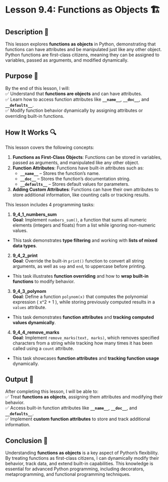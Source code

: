 # Lesson 9.4: Functions as Objects 🏗️

## Description 📝

This lesson explores **functions as objects** in Python, demonstrating that functions can have attributes and be manipulated just like any other object.
Python functions are first-class citizens, meaning they can be assigned to variables, passed as arguments, and modified dynamically.

## Purpose 🎯

By the end of this lesson, I will:  
✅ Understand that **functions are objects** and can have attributes.  
✅ Learn how to access function attributes like **`__name__`**, **`__doc__`**, and **`__defaults__`**.  
✅ Modify function behavior dynamically by assigning attributes or overriding built-in functions.

## How It Works 🔍

This lesson covers the following concepts:

1. **Functions as First-Class Objects**: Functions can be stored in variables, passed as arguments, and manipulated like any other object.
2. **Function Attributes**: Functions have built-in attributes such as:
    - **`__name__`** – Stores the function’s name.
    - **`__doc__`** – Stores the function’s documentation string.
    - **`__defaults__`** – Stores default values for parameters.
3. **Adding Custom Attributes**: Functions can have their own attributes to store additional information, like counting calls or tracking results.

This lesson includes 4 programming tasks:

1.  **9_4_1_numbers_sum**  
    **Goal**: Implement `numbers_sum()`, a function that sums all numeric elements (integers and floats) from a list while ignoring non-numeric values.

-   This task demonstrates **type filtering** and working with **lists of mixed data types**.

2.  **9_4_2_print**  
    **Goal**: Override the built-in `print()` function to convert all string arguments, as well as `sep` and `end`, to uppercase before printing.

-   This task illustrates **function overriding** and how to **wrap built-in functions** to modify behavior.

3.  **9_4_3_polynom**  
    **Goal**: Define a function `polynom(x)` that computes the polynomial expression \( x^2 + 1 \), while storing previously computed results in a `values` attribute.

-   This task demonstrates **function attributes** and **tracking computed values dynamically**.

4.  **9_4_4_remove_marks**  
    **Goal**: Implement `remove_marks(text, marks)`, which removes specified characters from a string while tracking how many times it has been called using a `count` attribute.

-   This task showcases **function attributes** and **tracking function usage** dynamically.

## Output 📜

After completing this lesson, I will be able to:  
✅ Treat **functions as objects**, assigning them attributes and modifying their behavior.  
✅ Access built-in function attributes like **`__name__`**, **`__doc__`**, and **`__defaults__`**.  
✅ Implement **custom function attributes** to store and track additional information.

## Conclusion 🚀

Understanding **functions as objects** is a key aspect of Python’s flexibility.
By treating functions as first-class citizens, I can dynamically modify their behavior, track data, and extend built-in capabilities.
This knowledge is essential for advanced Python programming, including decorators, metaprogramming, and functional programming techniques.
